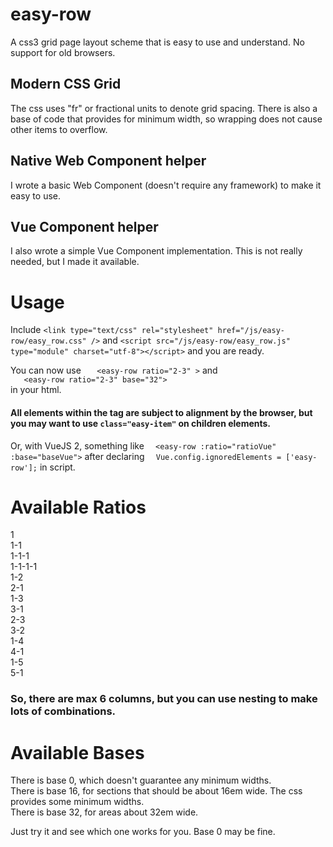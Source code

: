# easy-row
A css3 grid page layout scheme that is easy to use and understand.  No support for old browsers.

## Modern CSS Grid
The css uses "fr" or fractional units to denote grid spacing.   There is also a base of code that provides for minimum width, so wrapping does not cause other items to overflow.

## Native Web Component helper
I wrote a basic Web Component (doesn't require any framework) to make it easy to use.

## Vue Component helper
I also wrote a simple Vue Component implementation.  This is not really needed, but I made it available.


# Usage
Include 
`<link type="text/css" rel="stylesheet" href="/js/easy-row/easy_row.css" />`
and
`<script src="/js/easy-row/easy_row.js" type="module" charset="utf-8"></script>`
and you are ready.

You can now use
`   <easy-row ratio="2-3" >` 
and  
`   <easy-row ratio="2-3" base="32">`  
in your html.

#### All elements within the tag are subject to alignment by the browser, but you may want to use `class="easy-item"` on children elements.

Or, with VueJS 2, something like
`  <easy-row :ratio="ratioVue" :base="baseVue">`
after declaring 
`  Vue.config.ignoredElements = ['easy-row'];`
in script.

# Available Ratios
1  
1-1  
1-1-1  
1-1-1-1  
1-2  
2-1  
1-3  
3-1  
2-3  
3-2  
1-4  
4-1  
1-5  
5-1  
### So, there are max 6 columns, but you can use nesting to make lots of combinations.

# Available Bases
There is base 0, which doesn't guarantee any minimum widths.  
There is base 16, for sections that should be about 16em wide.  The css provides some minimum widths.  
There is base 32, for areas about 32em wide.  

Just try it and see which one works for you.   Base 0 may be fine.  




